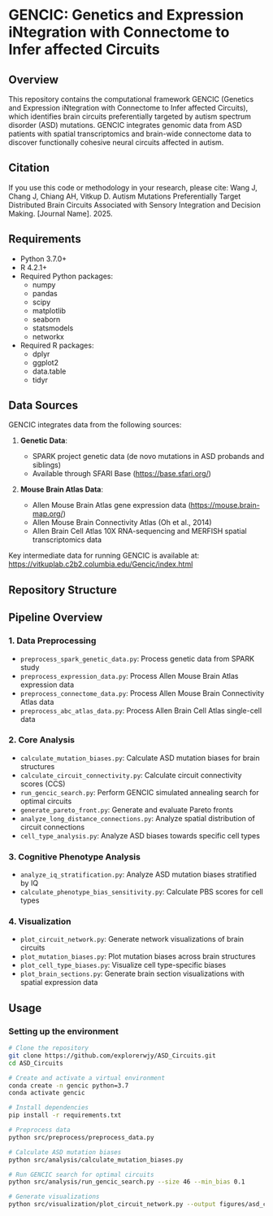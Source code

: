 # GENCIC: Genetics and Expression iNtegration with Connectome to Infer affected Circuits

## Overview
This repository contains the computational framework GENCIC (Genetics and Expression iNtegration with Connectome to Infer affected Circuits), which identifies brain circuits preferentially targeted by autism spectrum disorder (ASD) mutations. GENCIC integrates genomic data from ASD patients with spatial transcriptomics and brain-wide connectome data to discover functionally cohesive neural circuits affected in autism.

## Citation
If you use this code or methodology in your research, please cite:
Wang J, Chang J, Chiang AH, Vitkup D. Autism Mutations Preferentially Target Distributed Brain Circuits Associated with Sensory Integration and Decision Making. [Journal Name]. 2025.

## Requirements
- Python 3.7.0+
- R 4.2.1+
- Required Python packages:
  - numpy
  - pandas
  - scipy
  - matplotlib
  - seaborn
  - statsmodels
  - networkx
- Required R packages:
  - dplyr
  - ggplot2
  - data.table
  - tidyr

## Data Sources
GENCIC integrates data from the following sources:

1. **Genetic Data**:
   - SPARK project genetic data (de novo mutations in ASD probands and siblings)
   - Available through SFARI Base (https://base.sfari.org/)

2. **Mouse Brain Atlas Data**:
   - Allen Mouse Brain Atlas gene expression data (https://mouse.brain-map.org/)
   - Allen Mouse Brain Connectivity Atlas (Oh et al., 2014)
   - Allen Brain Cell Atlas 10X RNA-sequencing and MERFISH spatial transcriptomics data

Key intermediate data for running GENCIC is available at:
https://vitkuplab.c2b2.columbia.edu/Gencic/index.html

## Repository Structure
## Pipeline Overview

### 1. Data Preprocessing
- `preprocess_spark_genetic_data.py`: Process genetic data from SPARK study
- `preprocess_expression_data.py`: Process Allen Mouse Brain Atlas expression data
- `preprocess_connectome_data.py`: Process Allen Mouse Brain Connectivity Atlas data
- `preprocess_abc_atlas_data.py`: Process Allen Brain Cell Atlas single-cell data

### 2. Core Analysis
- `calculate_mutation_biases.py`: Calculate ASD mutation biases for brain structures
- `calculate_circuit_connectivity.py`: Calculate circuit connectivity scores (CCS)
- `run_gencic_search.py`: Perform GENCIC simulated annealing search for optimal circuits
- `generate_pareto_front.py`: Generate and evaluate Pareto fronts
- `analyze_long_distance_connections.py`: Analyze spatial distribution of circuit connections
- `cell_type_analysis.py`: Analyze ASD biases towards specific cell types

### 3. Cognitive Phenotype Analysis
- `analyze_iq_stratification.py`: Analyze ASD mutation biases stratified by IQ
- `calculate_phenotype_bias_sensitivity.py`: Calculate PBS scores for cell types

### 4. Visualization
- `plot_circuit_network.py`: Generate network visualizations of brain circuits
- `plot_mutation_biases.py`: Plot mutation biases across brain structures
- `plot_cell_type_biases.py`: Visualize cell type-specific biases
- `plot_brain_sections.py`: Generate brain section visualizations with spatial expression data

## Usage

### Setting up the environment
```bash
# Clone the repository
git clone https://github.com/explorerwjy/ASD_Circuits.git
cd ASD_Circuits

# Create and activate a virtual environment
conda create -n gencic python=3.7
conda activate gencic

# Install dependencies
pip install -r requirements.txt

# Preprocess data
python src/preprocess/preprocess_data.py

# Calculate ASD mutation biases
python src/analysis/calculate_mutation_biases.py

# Run GENCIC search for optimal circuits
python src/analysis/run_gencic_search.py --size 46 --min_bias 0.1

# Generate visualizations
python src/visualization/plot_circuit_network.py --output figures/asd_circuit.png

